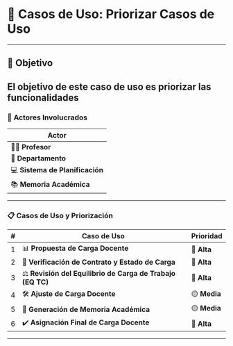 # 📝 **Casos de Uso: Priorizar Casos de Uso**
---
## 🎯 **Objetivo**
El objetivo de este caso de uso es **priorizar las funcionalidades** 
---

### 👥 **Actores Involucrados**

| **Actor**               |  
|-------------------------|  
| 👨‍🏫 **Profesor**        |  
| 🏢 **Departamento**      |  
| 💻 **Sistema de Planificación** |  
| 📚 **Memoria Académica** |  



---
### 📋 **Casos de Uso y Priorización**

| **#** | **Caso de Uso**                                          | **Prioridad** |  
|-------|----------------------------------------------------------|---------------|  
| 1     | 📊 **Propuesta de Carga Docente**                        | 🔴 **Alta**      |  
| 2     | 📜 **Verificación de Contrato y Estado de Carga**        | 🔴 **Alta**      |  
| 3     | ⚖️ **Revisión del Equilibrio de Carga de Trabajo (EQ TC)** | 🔴 **Alta**      |  
| 4     | 🛠️ **Ajuste de Carga Docente**                           | 🟡 **Media**     |  
| 5     | 📑 **Generación de Memoria Académica**                   | 🟡 **Media**     |  
| 6     | ✔️ **Asignación Final de Carga Docente**                 | 🔴 **Alta**      |

---

